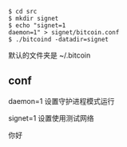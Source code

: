 
```
$ cd src
$ mkdir signet
$ echo "signet=1
daemon=1" > signet/bitcoin.conf
$ ./bitcoind -datadir=signet
```


默认的文件夹是  ~/.bitcoin

## conf

daemon=1 设置守护进程模式运行

signet=1 设置使用测试网络


你好